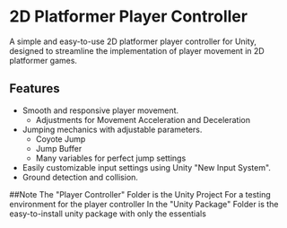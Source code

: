 # 2D Platformer Player Controller

A simple and easy-to-use 2D platformer player controller for Unity, designed to streamline the implementation of player movement in 2D platformer games.

## Features

- Smooth and responsive player movement.
  - Adjustments for Movement Acceleration and Deceleration 
- Jumping mechanics with adjustable parameters.
  - Coyote Jump
  - Jump Buffer
  - Many variables for perfect jump settings
- Easily customizable input settings using Unity "New Input System".
- Ground detection and collision.

##Note
The "Player Controller" Folder is the Unity Project For a testing environment for the player controller 
In the "Unity Package" Folder is the easy-to-install unity package with only the essentials
